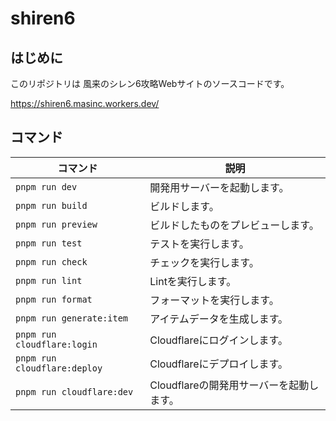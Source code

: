 # shiren6

## はじめに

このリポジトリは 風来のシレン6攻略Webサイトのソースコードです。

https://shiren6.masinc.workers.dev/

## コマンド

| コマンド                     | 説明                                     |
| ---------------------------- | ---------------------------------------- |
| `pnpm run dev`               | 開発用サーバーを起動します。             |
| `pnpm run build`             | ビルドします。                           |
| `pnpm run preview`           | ビルドしたものをプレビューします。       |
| `pnpm run test`              | テストを実行します。                     |
| `pnpm run check`             | チェックを実行します。                   |
| `pnpm run lint`              | Lintを実行します。                       |
| `pnpm run format`            | フォーマットを実行します。               |
| `pnpm run generate:item`     | アイテムデータを生成します。             |
| `pnpm run cloudflare:login`  | Cloudflareにログインします。             |
| `pnpm run cloudflare:deploy` | Cloudflareにデプロイします。             |
| `pnpm run cloudflare:dev`    | Cloudflareの開発用サーバーを起動します。 |

